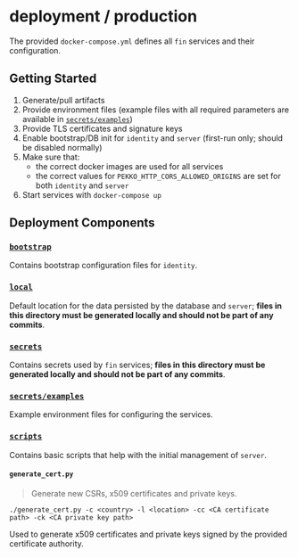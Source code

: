# deployment / production

The provided `docker-compose.yml` defines all `fin` services and their configuration.

## Getting Started

1) Generate/pull artifacts
2) Provide environment files (example files with all required parameters are available in [`secrets/examples`](./secrets/examples))
3) Provide TLS certificates and signature keys
4) Enable bootstrap/DB init for `identity` and `server` (first-run only; should be disabled normally)
5) Make sure that:
   * the correct docker images are used for all services
   * the correct values for `PEKKO_HTTP_CORS_ALLOWED_ORIGINS` are set for both `identity` and `server`
6) Start services with `docker-compose up`

## Deployment Components

### [`bootstrap`](./bootstrap)

Contains bootstrap configuration files for `identity`.

### [`local`](./local)

Default location for the data persisted by the database and `server`; **files in this directory must be generated
locally and should not be part of any commits**.

### [`secrets`](./secrets)

Contains secrets used by `fin` services; **files in this directory must be generated
locally and should not be part of any commits**.

### [`secrets/examples`](./secrets/examples)

Example environment files for configuring the services.

### [`scripts`](./scripts)

Contains basic scripts that help with the initial management of `server`.

#### `generate_cert.py`

> Generate new CSRs, x509 certificates and private keys.

```
./generate_cert.py -c <country> -l <location> -cc <CA certificate path> -ck <CA private key path>
```

Used to generate x509 certificates and private keys signed by the provided certificate authority.
